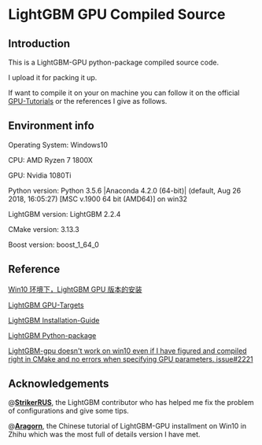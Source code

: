 # LightGBM GPU Compiled Source

## Introduction

This is a LightGBM-GPU python-package compiled source code.

I upload it for packing it up.

If want to compile it on your on machine you can follow it on the official [GPU-Tutorials](<https://lightgbm.readthedocs.io/en/latest/GPU-Tutorial.html>) or the references I give as follows.



## Environment info

Operating System: Windows10

CPU: AMD Ryzen 7 1800X

GPU: Nvidia 1080Ti

Python version: Python 3.5.6 |Anaconda 4.2.0 (64-bit)| (default, Aug 26 2018, 16:05:27) [MSC v.1900 64 bit (AMD64)] on win32

LightGBM version: LightGBM 2.2.4

CMake version: 3.13.3

Boost version: boost_1_64_0



## Reference

[Win10 环境下，LightGBM GPU 版本的安装](<https://zhuanlan.zhihu.com/p/55259112>)

[LightGBM GPU-Targets](<https://lightgbm.readthedocs.io/en/latest/GPU-Targets.html>)

[LightGBM Installation-Guide](<https://lightgbm.readthedocs.io/en/latest/Installation-Guide.html#id18>)

[LightGBM Python-package](<https://github.com/microsoft/LightGBM/tree/master/python-package#build-gpu-version>)

[LightGBM-gpu doesn't work on win10 even if I have figured and compiled right in CMake and no errors when specifying GPU parameters. issue#2221](<https://github.com/microsoft/LightGBM/issues/2221>)



## Acknowledgements 

@[**StrikerRUS**](<https://github.com/StrikerRUS>), the LightGBM contributor who has helped me fix the problem of configurations and give some tips.

@[**Aragorn**](https://www.zhihu.com/people/albert-52), the Chinese tutorial of LightGBM-GPU installment on Win10 in Zhihu which was the most full of details version I have met.

